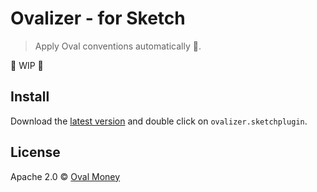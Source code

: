 # Ovalizer - for Sketch

> Apply Oval conventions automatically 🎩.

🚧  WIP 🚧

## Install

Download the [latest version](https://github.com/ovalmoney/ovalizer-sketch/archive/master.zip) and double click on `ovalizer.sketchplugin`.

## License

Apache 2.0 © [Oval Money]()
